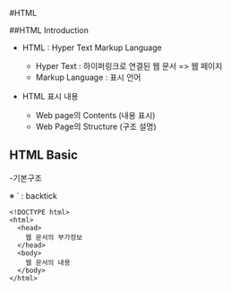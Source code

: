 #HTML

##HTML Introduction

- HTML : Hyper Text Markup Language

  - Hyper Text : 하이퍼링크로 연결된 웹 문서 => 웹 페이지
  - Markup Language : 표시 언어

- HTML 표시 내용
  - Web page의 Contents (내용 표시)
  - Web Page의 Structure (구조 설명)

## HTML Basic

-기본구조

※ ` : backtick

```
<!DOCTYPE html>
<html>
  <head>
    웹 문서의 부가정보
  </head>
  <body>
    웹 문서의 내용
  </body>
</html>
```
